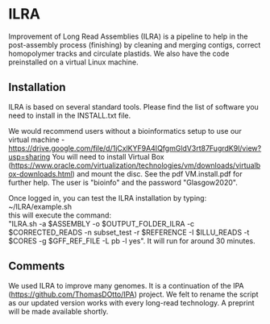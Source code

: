 # ILRA
Improvement of Long Read Assemblies (ILRA) is a pipeline to help in the post-assembly process (finishing) by cleaning and merging contigs, correct homopolymer tracks and circulate plastids.   We also have the code preinstalled on a virtual Linux machine.  

## Installation
ILRA is based on several standard tools. Please find the list of software you need to install in the INSTALL.txt file.

We would recommend users without a bioinformatics setup to use our virtual machine - https://drive.google.com/file/d/1jCxlKYF9A4IQfgmGldV3rt87FugrdK9l/view?usp=sharing You will need to install Virtual Box (https://www.oracle.com/virtualization/technologies/vm/downloads/virtualbox-downloads.html) and mount the disc. See the pdf VM.install.pdf for further help. The user is "bioinfo" and the password "Glasgow2020". 

Once logged in, you can test the ILRA installation by typing:<BR>
~/ILRA/example.sh<BR>
this will execute the command:<BR>
"ILRA.sh -a $ASSEMBLY -o $OUTPUT_FOLDER_ILRA -c $CORRECTED_READS -n subset_test -r $REFERENCE -I $ILLU_READS -t $CORES -g $GFF_REF_FILE -L pb -l yes". 
It will run for around 30 minutes.

## Comments
We used ILRA to improve many genomes. It is a continuation of the IPA (https://github.com/ThomasDOtto/IPA) project. We felt to rename the script as our updated version works with every long-read technology. A preprint will be made available shortly. 
